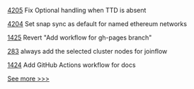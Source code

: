 
[4205](https://github.com/hyperledger/besu/pull/4205) Fix Optional handling when TTD is absent

[4204](https://github.com/hyperledger/besu/pull/4204) Set snap sync as default for named ethereum networks

[1425](https://github.com/hyperledger/caliper/pull/1425) Revert "Add workflow for gh-pages branch"

[283](https://github.com/hyperledger-labs/fabric-operations-console/pull/283) always add the selected cluster nodes for joinflow

[1424](https://github.com/hyperledger/caliper/pull/1424) Add GitHub Actions workflow for docs


[See more >>>](https://start-here.hyperledger.org/pull-requests)
